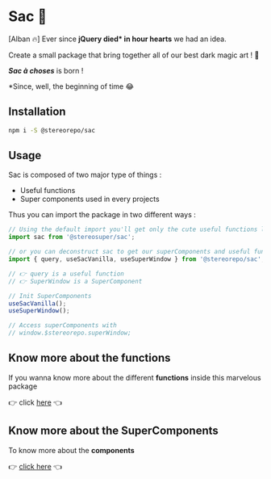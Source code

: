 # Sac 🎒

[Alban 🔥] Ever since **jQuery died\* in hour hearts** we had an idea.

Create a small package that bring together all of our best dark magic art ! 🔮

**_Sac à choses_** is born !

\*Since, well, the beginning of time 😂

## Installation

```sh
npm i -S @stereorepo/sac
```

## Usage

Sac is composed of two major type of things :

-   Useful functions
-   Super components used in every projects

Thus you can import the package in two different ways :

```js
// Using the default import you'll get only the cute useful functions like: query, camelize, supportsWebp, forEach, etc
import sac from '@stereosuper/sac';

// or you can deconstruct sac to get our superComponents and useful functions
import { query, useSacVanilla, useSuperWindow } from '@stereorepo/sac';

// 👉 query is a useful function
// 👉 SuperWindow is a SuperComponent

// Init SuperComponents
useSacVanilla();
useSuperWindow();

// Access superComponents with
// window.$stereorepo.superWindow;
```

## Know more about the functions

If you wanna know more about the different **functions** inside this marvelous package

👉 click [here](https://github.com/stereosuper/stereorepo/tree/master/packages/sac/src) 👈

## Know more about the SuperComponents

To know more about the **components**

👉 [click here](https://github.com/stereosuper/stereorepo/tree/master/packages/sac/src/components) 👈
